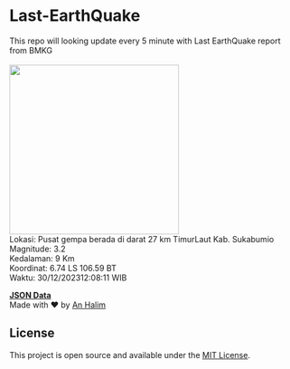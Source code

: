 # Last-EarthQuake
This repo will looking update every 5 minute with Last EarthQuake report from BMKG
<br>
<br>
<img src="https://static.bmkg.go.id/20231230120811.mmi.jpg" width="300"/>
<br>
Lokasi: Pusat gempa berada di darat 27 km TimurLaut Kab. Sukabumio <br>
Magnitude: 3.2 <br>
Kedalaman: 9 Km <br>
Koordinat: 6.74 LS 106.59 BT <br>
Waktu: 30/12/202312:08:11 WIB <br>

<a href="./data/data.json">**JSON Data**</a>
<br>
Made with ❤️ by <a href="https://github.com/an-halim">An Halim</a>
## License

This project is open source and available under the [MIT License](LICENSE).

